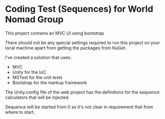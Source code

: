 # Coding Test (Sequences) for World Nomad Group
This project contains an MVC UI using bootstrap

There should not be any special settings required to run this project on your local machine apart from getting the packages from NuGet.

I've created a solution that uses:

* MVC
* Unity for the IoC
* MSTest for the unit tests
* Bootstrap for the markup framework

The Unity.config file of the web project has the definitions for the sequence calculators that will be injected.

Sequence will be started from 0 as it's not clear in requirement that from where to start.
